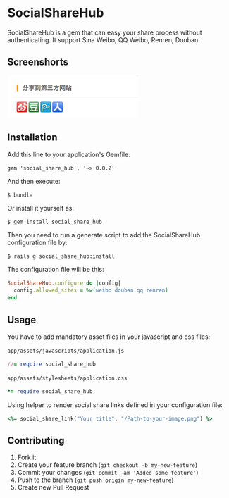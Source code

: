 # SocialShareHub

SocialShareHub is a gem that can easy your share process without authenticating. It support Sina Weibo, QQ Weibo, Renren, Douban.

## Screenshorts

![img][1]

## Installation

Add this line to your application's Gemfile:

    gem 'social_share_hub', '~> 0.0.2'

And then execute:

    $ bundle

Or install it yourself as:

    $ gem install social_share_hub


Then you need to run a generate script to add the SocialShareHub configuration file by:

	$ rails g social_share_hub:install

The configuration file will be this:

``` ruby
SocialShareHub.configure do |config|
  config.allowed_sites = %w(weibo douban qq renren)
end
```

## Usage

You have to add mandatory asset files in your javascript and css files:

`app/assets/javascripts/application.js`

``` ruby
//= require social_share_hub
```


`app/assets/stylesheets/application.css`

``` ruby
*= require social_share_hub
```

Using helper to render social share links defined in your configuration file:

``` ruby
<%= social_share_link("Your title", "/Path-to-your-image.png") %>
```

## Contributing

1. Fork it
2. Create your feature branch (`git checkout -b my-new-feature`)
3. Commit your changes (`git commit -am 'Added some feature'`)
4. Push to the branch (`git push origin my-new-feature`)
5. Create new Pull Request

[1]: https://github.com/jerryshen/social_share_hub/blob/master/screenshorts/social_share_hub.png "screenshort"